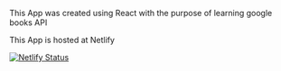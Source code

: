 

This App was created using React with the purpose of learning google books API

This App is hosted at Netlify

[![Netlify Status](https://api.netlify.com/api/v1/badges/3582820e-dd67-43d8-9dc4-1a8384765949/deploy-status)](https://app.netlify.com/sites/ronewa-books-searck/deploys)
